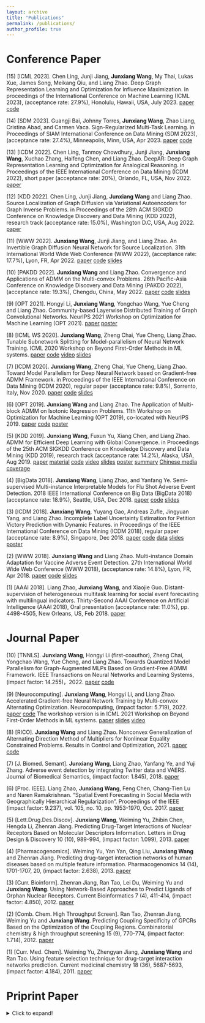 ```yaml
---
layout: archive
title: "Publications"
permalink: /publications/
author_profile: true
---
```


# Conference Paper

(15) [ICML 2023]. Chen Ling, Junji Jiang, **Junxiang Wang**, My Thai, Lukas Xue, James Song, Meikang Qiu, and Liang Zhao.  Deep Graph Representation Learning and Optimization for Influence Maximization. In proceedings of the International Conference on Machine Learning (ICML 2023), (acceptance rate: 27.9%), Honolulu, Hawaii, USA, July 2023. [paper](https://github.com/xianggebenben/Junxiang_Wang.github.io/blob/master/supplementary_material/ICML2023/paper.pdf) [code](https://github.com/triplej0079/DeepIM)

(14) [SDM 2023]. Guangji Bai, Johnny Torres, **Junxiang Wang**, Zhao Liang, Cristina Abad, and Carmen Vaca. Sign-Regularized Multi-Task Learning. in Proceedings of SIAM International Conference on Data Mining (SDM 2023), (acceptance rate: 27.4%), Minneapolis, Minn, USA, Apr 2023. [paper](https://github.com/xianggebenben/Junxiang_Wang.github.io/blob/master/supplementary_material/SDM2023/paper.pdf) [code](https://github.com/BaiTheBest/SRML)

(13) [ICDM 2022]. Chen Ling, Tanmoy Chowdhury, Junji Jiang, **Junxiang Wang**, Xuchao Zhang, Haifeng Chen, and Liang Zhao. DeepAR: Deep Graph Representation Learning and Optimization for Analogical Reasoning. in Proceedings of the IEEE International Conference on Data Mining (ICDM 2022), short paper (acceptance rate: 20%), Orlando, FL, USA, Nov 2022. [paper](https://github.com/xianggebenben/Junxiang_Wang.github.io/blob/master/supplementary_material/ICDM2022/paper.pdf)

(12) [KDD 2022]. Chen Ling, Junji Jiang, **Junxiang Wang** and Liang Zhao. Source Localization of Graph Diffusion via Variational Autoencoders for Graph Inverse Problems.  in Proceedings of the 28th ACM SIGKDD Conference on Knowledge Discovery and Data Mining (KDD 2022), research track (acceptance rate: 15.0%), Washington D.C, USA, Aug 2022. [paper](https://github.com/xianggebenben/Junxiang_Wang.github.io/blob/master/supplementary_material/KDD2022/SLVAE.pdf)

(11) [WWW 2022]. **Junxiang Wang**, Junji Jiang, and Liang Zhao. An Invertible Graph Diffusion Neural Network for Source Localization.  31th International World Wide Web Conference (WWW 2022), (acceptance rate: 17.7%), Lyon, FR, Apr 2022. [paper](https://github.com/xianggebenben/Junxiang_Wang.github.io/blob/master/supplementary_material/WWW2022/IVGD.pdf) [code](https://github.com/xianggebenben/IVGD) [slides](https://github.com/xianggebenben/Junxiang_Wang.github.io/blob/master/supplementary_material/WWW2022/IVGD_slides.pdf)

(10) [PAKDD 2022]. **Junxiang Wang** and Liang Zhao. Convergence and Applications of ADMM on the Multi-convex Problems. 26th Pacific-Asia Conference on Knowledge Discovery and Data Mining (PAKDD 2022), (acceptance rate: 19.3%), Chengdu, China, May 2022. [paper](https://github.com/xianggebenben/Junxiang_Wang.github.io/blob/master/supplementary_material/PAKDD2022/multi_convex_ADMM.pdf) [code](https://github.com/xianggebenben/miADMM)
[slides](https://github.com/xianggebenben/Junxiang_Wang.github.io/blob/master/supplementary_material/PAKDD2022/PAKDD_2022.pdf)

(9) [OPT 2021]. Hongyi Li, **Junxiang Wang**, Yongchao Wang, Yue Cheng and Liang Zhao. Community-based Layerwise Distributed Training of Graph Convolutional Networks. NeurIPS 2021 Workshop on Optimization for Machine Learning (OPT 2021). [paper](https://github.com/xianggebenben/Junxiang_Wang.github.io/blob/master/supplementary_material/OPT2021/ADMM_GNN_training.pdf) [poster](https://github.com/xianggebenben/Junxiang_Wang.github.io/blob/master/supplementary_material/OPT2021/poster_opt21.pdf)

(8) [ICML WS 2020]. **Junxiang Wang**, Zheng Chai, Yue Cheng, Liang Zhao. Tunable Subnetwork Splitting for Model-parallelism of Neural Network Training. ICML 2020 Workshop on Beyond First-Order Methods in ML systems. [paper](https://github.com/xianggebenben/Junxiang_Wang.github.io/blob/master/supplementary_material/ICMLOPT2020/TSSM.pdf) [code](https://github.com/xianggebenben/TSSM) [video](https://github.com/xianggebenben/Junxiang_Wang.github.io/blob/master/supplementary_material/ICMLOPT2020/TSSM.mp4) [slides](https://github.com/xianggebenben/Junxiang_Wang.github.io/blob/master/supplementary_material/ICMLOPT2020/TSSM.pptx)

(7) [ICDM 2020]. **Junxiang Wang**, Zheng Chai, Yue Cheng, Liang Zhao. Toward Model Parallelism for Deep Neural Network based on Gradient-free ADMM Framework. in Proceedings of the IEEE International Conference on Data Mining (ICDM 2020), regular paper (acceptance rate: 9.8%), Sorrento, Italy, Nov 2020. [paper](https://github.com/xianggebenben/Junxiang_Wang.github.io/blob/master/supplementary_material/ICDM2020/pdADMM.pdf) [code](https://github.com/xianggebenben/pdADMM) [slides](https://github.com/xianggebenben/Junxiang_Wang.github.io/blob/master/supplementary_material/ICDM2020/pdADMM%20presentation.pdf)

(6) [OPT 2019]. **Junxiang Wang** and Liang Zhao. The Application of Multi-block ADMM on Isotonic Regression Problems.  11th Workshop on Optimization for Machine Learning (OPT 2019), co-located with NeurIPS 2019. [paper](https://github.com/xianggebenben/Junxiang_Wang.github.io/blob/master/supplementary_material/OPT2019/multi_block_ADMM_on_isotonic_regression.pdf)   [code](https://github.com/xianggebenben/Junxiang_Wang.github.io/blob/master/supplementary_material/OPT2019/code.rar)  [poster](https://github.com/xianggebenben/Junxiang_Wang.github.io/blob/master/supplementary_material/OPT2019/poster.pptx)

(5) [KDD 2019]. **Junxiang Wang**, Fuxun Yu, Xiang Chen, and Liang Zhao. ADMM for Efficient Deep Learning with Global Convergence. in Proceedings of the 25th ACM SIGKDD Conference on Knowledge Discovery and Data Mining (KDD 2019), research track (acceptance rate: 14.2%), Alaska, USA, Aug 2019.  [paper](https://github.com/xianggebenben/Junxiang_Wang.github.io/blob/master/supplementary_material/KDD2019/dlADMM_main.pdf)    [material](https://github.com/xianggebenben/Junxiang_Wang.github.io/blob/master/supplementary_material/KDD2019/dlADMM_supplementary.pdf)    [code](https://github.com/xianggebenben/dlADMM)    [video](https://www.youtube.com/watch?v=J3pCqVhud_M) [slides](https://github.com/xianggebenben/Junxiang_Wang.github.io/blob/master/supplementary_material/KDD2019/ADMM%20for%20Efficient%20Deep%20Learning%20with%20Global%20Convergence.pdf) [poster](https://github.com/xianggebenben/Junxiang_Wang.github.io/blob/master/supplementary_material/KDD2019/poster.pdf) [summary](https://github.com/xianggebenben/Junxiang_Wang.github.io/blob/master/supplementary_material/KDD2019/Wang_poster%23104_group%236_kdd19blitz.pdf)
[Chinese media coverage](https://www.jiqizhixin.com/articles/2019-08-29-9)

(4) [BigData 2018]. **Junxiang Wang**, Liang Zhao, and Yanfang Ye. Semi-supervised Multi-instance Interpretable Models for Flu Shot Adverse Event Detection. 2018 IEEE International Conference on Big Data (BigData 2018) (acceptance rate: 18.9%), Seattle, USA, Dec 2018.  [paper](https://github.com/xianggebenben/Junxiang_Wang.github.io/blob/master/supplementary_material/BigData2018/nSSM.pdf) [code](https://github.com/xianggebenben/Junxiang_Wang.github.io/blob/master/supplementary_material/BigData2018/BigData2018.zip) [slides](https://github.com/xianggebenben/Junxiang_Wang.github.io/blob/master/supplementary_material/BigData2018/Semi-supervised%20Multi-instance%20Interpretable%20Models%20for%20Flu%20Shot%20Adverse%20Event%20Detection.pdf)

(3) [ICDM 2018]. **Junxiang Wang**, Yuyang Gao, Andreas Zufle, Jingyuan Yang, and Liang Zhao. Incomplete Label Uncertainty Estimation for Petition Victory Prediction with Dynamic Features. in Proceedings of the IEEE International Conference on Data Mining (ICDM 2018), regular paper (acceptance rate: 8.9%), Singapore, Dec 2018.  [paper](https://github.com/xianggebenben/Junxiang_Wang.github.io/blob/master/supplementary_material/ICDM2018/MLUE.pdf) [code](https://github.com/xianggebenben/Junxiang_Wang.github.io/tree/master/supplementary_material/ICDM2018/MLUE.zip) [data](http://mason.gmu.edu/~lzhao9/materials/data/petition/index.html)  [slides](https://github.com/xianggebenben/Junxiang_Wang.github.io/blob/master/supplementary_material/ICDM2018/Incomplete%20Label%20Uncertainty%20Estimation%20for%20Petition%20Victory%20Prediction%20with%20Dynamic%20Features.pdf) [poster](https://github.com/xianggebenben/Junxiang_Wang.github.io/blob/master/supplementary_material/ICDM2018/poster.pdf)

(2) [WWW 2018]. **Junxiang Wang** and Liang Zhao. Multi-instance Domain Adaptation for Vaccine Adverse Event Detection. 27th International World Wide Web Conference (WWW 2018), (acceptance rate: 14.8%), Lyon, FR, Apr 2018.  [paper](https://github.com/xianggebenben/Junxiang_Wang.github.io/blob/master/supplementary_material/WWW2018/MIDA.pdf) [code](https://github.com/xianggebenben/Junxiang_Wang.github.io/tree/master/supplementary_material/WWW2018) [slides](https://github.com/xianggebenben/Junxiang_Wang.github.io/blob/master/supplementary_material/WWW2018/Multi-instance%20Domain%20Adaptation%20for%20Vaccine%20Adverse%20Event%20Detection_modified.pdf)

(1) [AAAI 2018]. Liang Zhao, **Junxiang Wang**, and Xiaojie Guo. Distant-supervision of heterogeneous multitask learning for social event forecasting with multilingual indicators. Thirty-Second AAAI Conference on Artificial Intelligence (AAAI 2018), Oral presentation (acceptance rate: 11.0%), pp. 4498-4505, New Orleans, US, Feb 2018.  [paper](https://github.com/xianggebenben/Junxiang_Wang.github.io/blob/master/supplementary_material/AAAI2018/aaai_main.pdf)

# Journal Paper
(10) [TNNLS]. **Junxiang Wang**, Hongyi Li (first-coauthor), Zheng Chai, Yongchao Wang, Yue Cheng, and Liang Zhao. Towards Quantized Model Parallelism for Graph-Augmented MLPs Based on Gradient-Free ADMM Framework. IEEE Transactions on Neural Networks and Learning Systems, (impact factor: 14.255)，2022. [paper](https://github.com/xianggebenben/Junxiang_Wang.github.io/blob/master/supplementary_material/TNNLS2022/GA_MLP.pdf) [code](https://github.com/xianggebenben/pdADMM-G)

(9) [Neurocomputing]. **Junxiang Wang**, Hongyi Li, and Liang Zhao. Accelerated Gradient-free Neural Network Training by Multi-convex Alternating Optimization. Neurocomputing, (impact factor: 5.719), 2022. [paper](https://arxiv.org/pdf/1811.04187.pdf) [code](https://github.com/xianggebenben/mDLAM)
The workshop version is in ICML 2021 Workshop on Beyond First-Order Methods in ML systems. [paper](https://github.com/xianggebenben/Junxiang_Wang.github.io/blob/master/supplementary_material/ICMLOPT2021/paper.pdf) [slides](https://github.com/xianggebenben/Junxiang_Wang.github.io/blob/master/supplementary_material/ICMLOPT2021/DLAM-slides.pptx) [video](https://github.com/xianggebenben/Junxiang_Wang.github.io/blob/master/supplementary_material/ICMLOPT2021/video.mp4)

(8) [RICO]. **Junxiang Wang** and Liang Zhao. Nonconvex Generalization of Alternating Direction Method of Multipliers for Nonlinear Equality Constrained Problems.  Results in Control and Optimization, 2021. [paper](https://www.sciencedirect.com/science/article/pii/S2666720721000035?via%3Dihub) [code](https://github.com/xianggebenben/neADMM)

(7) [J. Biomed. Semant]. **Junxiang Wang**, Liang Zhao, Yanfang Ye, and Yuji Zhang. Adverse event detection by integrating Twitter data and VAERS. Journal of Biomedical Semantics, (impact factor: 1.845), 2018.  [paper](https://jbiomedsem.biomedcentral.com/articles/10.1186/s13326-018-0184-y)

(6) [Proc. IEEE]. Liang Zhao, **Junxiang Wang**, Feng Chen, Chang-Tien Lu and Naren Ramakrishnan. “Spatial Event Forecasting in Social Media with Geographically Hierarchical Regularization”. Proceedings of the IEEE (impact factor: 9.237), vol. 105, no. 10, pp. 1953-1970, Oct. 2017.  [paper](https://ieeexplore.ieee.org/document/8011465)

(5) [Lett.Drug.Des.Discov]. **Junxiang Wang**, Weiming Yu, Zhibin Chen, Hengda Li, Zhenran Jiang. Predicting Drug-Target Interactions of Nuclear Receptors Based on Molecular Descriptors Information. Letters in Drug Design & Discovery 10 (10), 989-994, (impact factor: 1.099), 2013.  [paper](https://www.ingentaconnect.com/content/ben/lddd/2013/00000010/00000010/art00012)

(4) [Pharmacogenomics]. Weiming Yu, Yan Yan, Qing Liu, **Junxiang Wang** and Zhenran Jiang. Predicting drug–target interaction networks of human diseases based on multiple feature information. Pharmacogenomics 14 (14), 1701-1707, 20, (impact factor: 2.638), 2013.  [paper](https://www.futuremedicine.com/doi/abs/10.2217/pgs.13.162)

(3) [Curr. Bioinform]. Zhenran Jiang, Ran Tao, Lei Du, Weiming Yu and **Junxiang Wang**. Using Network-Based Approaches to Predict Ligands of Orphan Nuclear Receptors. Current Bioinformatics 7 (4), 411-414, (impact factor: 4.850), 2012.  [paper](https://www.ingentaconnect.com/content/ben/cbio/2012/00000007/00000004/art00008)

(2) [Comb. Chem. High Throughput Screen]. Ran Tao, Zhenran Jiang, Weiming Yu and **Junxiang Wang**. Predicting Coupling Specificity of GPCRs Based on the Optimization of the Coupling Regions. Combinatorial chemistry & high throughput screening 15 (9), 770-774, (impact factor: 1.714), 2012.  [paper](https://www.ingentaconnect.com/content/ben/cchts/2012/00000015/00000009/art00009)

(1) [Curr. Med. Chem]. Weiming Yu, Zhengyan Jiang, **Junxiang Wang** and Ran Tao. Using feature selection technique for drug-target interaction networks prediction. Current medicinal chemistry 18 (36), 5687-5693, (impact factor: 4.184), 2011.  [paper](https://www.ingentaconnect.com/content/ben/cmc/2011/00000018/00000036/art00014)








# Priprint Paper
<details>
  <summary>Click to expand!</summary>

Zheng Zhang, Sirui Li, Jingcheng Zhou, Junxiang Wang, Abhinav Angirekula, Allen Zhang, Liang Zhao Non-Euclidean Spatial Graph Neural Network.

Chen Ling, Xujiang Zhao, Jiaying Lu, Chengyuan Deng, Can Zheng, **Junxiang Wang** et al. Beyond One-Model-Fits-All: A Survey of Domain Specialization for Large Language Models.


Zheng Zhang, **Junxiang Wang**, and Liang Zhao. Relational Curriculum Learning for Graph Neural Network.  


**Junxiang Wang**, Junji Jiang, and Liang Zhao. Deep Black-box Graph Inverse Optimization.


**Junxiang Wang**, Hongyi Li, Liang Zhao. A Convergent ADMM Framework for Efficient Neural Network Training.




</details>
